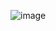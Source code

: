 ![image](https://user-images.githubusercontent.com/61667899/126839452-f7522e35-9141-4239-9d81-6138679ad607.png)
